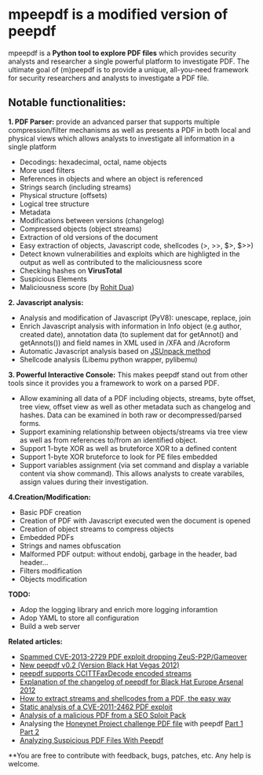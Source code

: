 # **mpeepdf is a modified version of peepdf**

mpeepdf is a **Python tool to explore PDF files** which provides security analysts and researcher a single powerful platform to investigate PDF. The ultimate goal of (m)peepdf is to provide a unique, all-you-need framework for security researchers and analysts to investigate a PDF file.


## **Notable functionalities**:

**1. PDF Parser:** provide an advanced parser that supports multiple compression/filter mechanisms as well as presents a PDF in both local and physical views which allows analysts to investigate all information in a single platform

  * Decodings: hexadecimal, octal, name objects
  * More used filters
  * References in objects and where an object is referenced
  * Strings search (including streams)
  * Physical structure (offsets)
  * Logical tree structure
  * Metadata
  * Modifications between versions (changelog)
  * Compressed objects (object streams)
  * Extraction of old versions of the document
  * Easy extraction of objects, Javascript code, shellcodes (>, >>, $>, $>>)
  * Detect known vulnerabilities and exploits which are highligted in the output as well as contributed to the maliciousness score
  * Checking hashes on **VirusTotal**
  * Suspicious Elements
  * Maliciousness score (by [Rohit Dua](https://www.honeynet.org/node/1304)) 

**2. Javascript analysis:**
  * Analysis and modification of Javascript (PyV8): unescape, replace, join
  * Enrich Javascript analysis with information in Info object (e.g author, created date), annotation data (to suplement dat for getAnnot() and getAnnots()) and field names in XML used in /XFA and /Acroform
  * Automatic Javascript analysis based on [JSUnpack method](https://github.com/urule99/jsunpack-n)
  * Shellcode analysis (Libemu python wrapper, pylibemu)



**3. Powerful Interactive Console:** This makes peepdf stand out from other tools since it provides you a framework to work on a parsed PDF.

  * Allow examining all data of a PDF including objects, streams, byte offset, tree view, offset view as well as other metadata such as changelog and hashes. Data can be examined in both raw or decompressed/parsed forms.
  * Support examining relationship between objects/streams via tree view as well as from references to/from an identified object.
  * Support 1-byte XOR as well as bruteforce XOR to a defined content
  * Support 1-byte XOR bruteforce to look for PE files embedded
  * Support variables assignment (via set command and display a variable content via show command). This allows analysts to create varabiles, assign values during their investigation.

**4.Creation/Modification:**

  * Basic PDF creation
  * Creation of PDF with Javascript executed wen the document is opened
  * Creation of object streams to compress objects
  * Embedded PDFs
  * Strings and names obfuscation
  * Malformed PDF output: without endobj, garbage in the header, bad header...
  * Filters modification
  * Objects modification





**TODO:**

  * Adop the logging library and enrich more logging inforamtion
  * Adop YAML to store all configuration
  * Build a web server
  


**Related articles:**

  * [Spammed CVE-2013-2729 PDF exploit dropping ZeuS-P2P/Gameover](http://eternal-todo.com/blog/cve-2013-2729-exploit-zeusp2p-gameover)
  * [New peepdf v0.2 (Version Black Hat Vegas 2012)](http://eternal-todo.com/blog/peepdf-v0.2-black-hat-usa-arsenal-vegas)
  * [peepdf supports CCITTFaxDecode encoded streams](http://eternal-todo.com/blog/peepdf-ccittfaxdecode-support)
  * [Explanation of the changelog of peepdf for Black Hat Europe Arsenal 2012](http://eternal-todo.com/blog/peepdf-black-hat-arsenal-2012)
  * [How to extract streams and shellcodes from a PDF, the easy way](http://eternal-todo.com/blog/extract-streams-shellcode-peepdf)
  * [Static analysis of a CVE-2011-2462 PDF exploit](http://eternal-todo.com/blog/cve-2011-2462-exploit-analysis-peepdf)
  * [Analysis of a malicious PDF from a SEO Sploit Pack](http://eternal-todo.com/blog/seo-sploit-pack-pdf-analysis)
  * Analysing the [Honeynet Project challenge PDF file](http://www.honeynet.org/challenges/2010_6_malicious_pdf) with peepdf [Part 1](http://eternal-todo.com/blog/analysing-honeynet-pdf-challenge-peepdf-i) [Part 2](http://eternal-todo.com/blog/analysing-honeynet-pdf-challenge-peepdf-ii)
  * [Analyzing Suspicious PDF Files With Peepdf](http://blog.zeltser.com/post/6780160077/peepdf-malicious-pdf-analysis)



**You are free to contribute with feedback, bugs, patches, etc. Any help is welcome.
